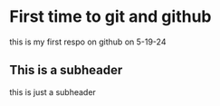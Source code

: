 # First time to git and github

this is my first respo on github on 5-19-24

## This is a subheader

this is just a subheader

